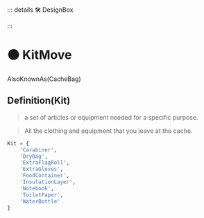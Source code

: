 ::: details 🛠 DesignBox



:::

# 🟠 <move>KitMove</move>

AlsoKnownAs(CacheBag)
## Definition(Kit)
> a set of articles or equipment needed for a specific purpose.

> All the clothing and equipment that you leave at the cache.



```py
Kit = {
    'Carabiner',
    'DryBag',
    'ExtraFlagRoll',
    'ExtraGloves',
    'FoodContainer',
    'InsulationLayer',
    'Notebook',
    'ToiletPaper',
    'WaterBottle'
}
```